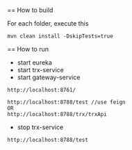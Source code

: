 == How to build

For each folder, execute this

```
mvn clean install -DskipTests=true
```


== How to run 

* start eureka
* start trx-service
* start gateway-service


```
http://localhost:8761/
```

```
http://localhost:8788/test //use feign
OR
http://localhost:8788/trx/trxApi
```

* stop trx-service

```
http://localhost:8788/test 
```
